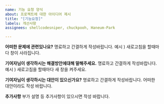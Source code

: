 ```yaml
---
name: 기능 요청 양식
about: 프로젝트에 대한 아이디어 제시
title: "[기능요청]"
labels: 개선사항
assignees: shellcodesniper, chuckpooh, Haneum-Park

---
```


**어떠한 문제에 관련있나요?**
명료하고 간결하게 작성바랍니다. 예시 ) 새로고침을 할때마다 창이 사라집니다.

**기여자님이 생각하시는 해결방안에대해 말해주세요.**
명료하고 간결하게 작성바랍니다. 예시 ) 새로고침을 할때마다 새 창을 켜주세요.

**기여자님이 생각하시는 대안이 있으신가요?**
명료하고 간결하게 작성바랍니다. 어떠한 대안이라도 작성 바랍니다.

**추가사항**
부가 설명 등 추가사항이 있으시면 작성 바랍니다.
